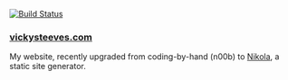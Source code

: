 [![Build Status](https://travis-ci.org/VickySteeves/personal-website.svg?branch=master)](https://travis-ci.org/VickySteeves/personal-website)

### [vickysteeves.com](http://vickysteeves.com)

My website, recently upgraded from coding-by-hand (n00b) to [Nikola](https://getnikola.com/), a static site generator.
